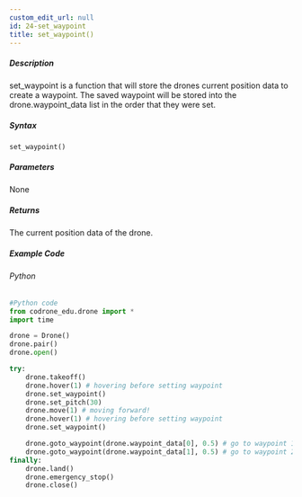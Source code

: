 ```yaml
---
custom_edit_url: null
id: 24-set_waypoint
title: set_waypoint()
---
```


##### Description

set_waypoint is a function that will store the drones current position data to create a waypoint.
The saved waypoint will be stored into the drone.waypoint_data list in the order that they were set.

##### Syntax
```set_waypoint()```


##### Parameters

None

##### Returns

The current position data of the drone.

##### Example Code
###### Python
```python
#Python code
from codrone_edu.drone import *
import time

drone = Drone()
drone.pair()
drone.open()

try:
    drone.takeoff()
    drone.hover(1) # hovering before setting waypoint
    drone.set_waypoint()
    drone.set_pitch(30)
    drone.move(1) # moving forward!
    drone.hover(1) # hovering before setting waypoint
    drone.set_waypoint()

    drone.goto_waypoint(drone.waypoint_data[0], 0.5) # go to waypoint 1 (the one set after takeoff)
    drone.goto_waypoint(drone.waypoint_data[1], 0.5) # go to waypoint 2 (the one set after flying forward)
finally:
    drone.land()
    drone.emergency_stop()
    drone.close()

```
